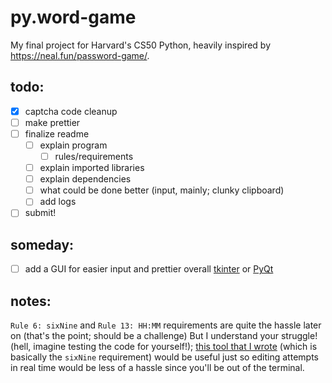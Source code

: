 # py.word-game
My final project for Harvard's CS50 Python, heavily inspired by https://neal.fun/password-game/.

## todo:
- [x] captcha code cleanup
- [ ] make prettier
- [ ] finalize readme
    - [ ] explain program
        - [ ] rules/requirements
    - [ ] explain imported libraries
    - [ ] explain dependencies
    - [ ] what could be done better (input, mainly; clunky clipboard)
    - [ ] add logs
- [ ] submit!

## someday:
- [ ] add a GUI for easier input and prettier overall [tkinter](https://docs.python.org/3/library/tkinter.html) or [PyQt](https://riverbankcomputing.com/software/pyqt/intro)


## notes:
`Rule 6: sixNine` and `Rule 13: HH:MM` requirements are quite the hassle later on (that's the point; should be a challenge) But I understand your struggle! (hell, imagine testing the code for yourself!); [this tool that I wrote](https://www.online-python.com/SEMPZn3TDb) (which is basically the `sixNine` requirement) would be useful just so editing attempts in real time would be less of a hassle since you'll be out of the terminal.